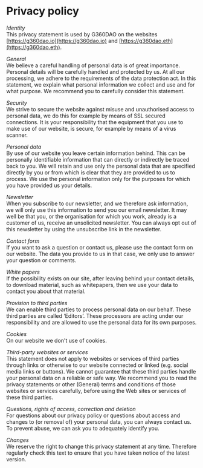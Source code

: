 # Privacy policy

_Identity_\
This privacy statement is used by G360DAO on the websites [https://g360dao.io](https://g360dao.io) and [https://g360dao.eth](https://g360dao.eth).

_General_\
We believe a careful handling of personal data is of great importance. Personal details will be carefully handled and protected by us. At all our processing, we adhere to the requirements of the data protection act. In this statement, we explain what personal information we collect and use and for what purpose. We recommend you to carefully consider this statement.

_Security_\
We strive to secure the website against misuse and unauthorised access to personal data, we do this for example by means of SSL secured connections. It is your responsibility that the equipment that you use to make use of our website, is secure, for example by means of a virus scanner.

_Personal data_\
By use of our website you leave certain information behind. This can be personally identifiable information that can directly or indirectly be traced back to you. We will retain and use only the personal data that are specified directly by you or from which is clear that they are provided to us to process. We use the personal information only for the purposes for which you have provided us your details.

_Newsletter_\
When you subscribe to our newsletter, and we therefore ask information, we will only use this information to send you our email newsletter. It may well be that you, or the organisation for which you work, already is a customer of us, receive an unsolicited newsletter. You can always opt out of this newsletter by using the unsubscribe link in the newsletter.

_Contact form_\
If you want to ask a question or contact us, please use the contact form on our website. The data you provide to us in that case, we only use to answer your question or comments.

_White papers_\
If the possibility exists on our site, after leaving behind your contact details, to download material, such as whitepapers, then we use your data to contact you about that material.

_Provision to third parties_\
We can enable third parties to process personal data on our behalf. These third parties are called ‘Editors’. These processors are acting under our responsibility and are allowed to use the personal data for its own purposes.&#x20;

_Cookies_\
On our website we don't use of cookies.&#x20;

_Third-party websites or services_\
This statement does not apply to websites or services of third parties through links or otherwise to our website connected or linked (e.g. social media links or buttons). We cannot guarantee that these third parties handle your personal data on a reliable or safe way. We recommend you to read the privacy statements or other (General) terms and conditions of those websites or services carefully, before using the Web sites or services of these third parties.

_Questions, rights of access, correction and deletion_\
For questions about our privacy policy or questions about access and changes to (or removal of) your personal data, you can always contact us. To prevent abuse, we can ask you to adequately identify you.

_Changes_\
We reserve the right to change this privacy statement at any time. Therefore regularly check this text to ensure that you have taken notice of the latest version.
